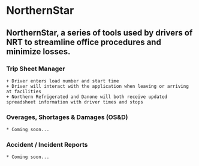 # NorthernStar

## NorthernStar, a series of tools used by drivers of NRT to streamline office procedures and minimize losses.

### Trip Sheet Manager
    + Driver enters load number and start time
    + Driver will interact with the application when leaving or arriving at facilities
    + Northern Refrigerated and Danone will both receive updated spreadsheet information with driver times and stops

### Overages, Shortages & Damages (OS&D)
    * Coming soon...

### Accident / Incident Reports
    * Coming soon...